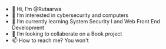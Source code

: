 - 👋 Hi, I’m @Rutaarwa
- 👀 I’m interested in cybersecurity and computers
- 🌱 I’m currently learning System Security I and Web Front End Development 
- 💞️ I’m looking to collaborate on a Book project
- 📫 How to reach me? You won't  

<!---
Rutaarwa/Rutaarwa is a ✨ special ✨ repository because its `README.md` (this file) appears on your GitHub profile.
You can click the Preview link to take a look at your changes.
--->
